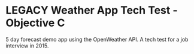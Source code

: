 # LEGACY Weather App Tech Test - Objective C
5 day forecast demo app using the OpenWeather API.
A tech test for a job interview in 2015. 
